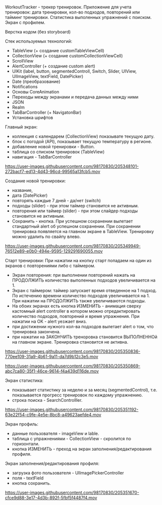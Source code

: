WorkoutTracker - трекер тренировок. Приложение для учета тренировок: дата тренировки, кол-во подходов, повторений или тайминг тренировки. Статистика выполенных упражнений с поиском. Экран с профилем.

Верстка кодом (без storyboard)

Стек используемых технологий:

- TableView (+ создание customTableViewCell)
- CollectionView (+ создание customCollectionViewCell)
- ScrollView
- AlertController (+ создание custom alert)
- UIKit (label, button, segmentedControll, Switch, Slider, UIView, UIImageView, textField, DatePicker)
- Date (преобразование)
- Notifications
- Основы CoreAnimation
- Переходы между экранами и передача данных между ними
- JSON
- Realm
- TabBarController (+ NavigatonBar)
- Установка шрифтов

Главный экран:
- коллекция с календарем (CollectionView) показывате текущую дату.
- блок с погодой (API), показывает текущую температуру в регионе.
- добавление новой тренировки - Button.
- таблица со списком тренировок (TableView)
- навигация - TabBarController

https://user-images.githubusercontent.com/98170830/205348101-272bacf7-ed13-4d43-96cd-99565a13fcb5.mov

Создание новой тренировки:
- название,
- дата (DatePicker)
- повторять каждые 7 дней - да/нет (switch)
- подходы (slider) - при этом таймер становится не активным.
- повторения или таймер  (slider) - при этом слайдер подходы становится не активным.
- Сохранить - кнопка. При успешном сохранении вылетает стандартный alert об успешном сохранении. При сохранении тренировка появляется на главном экране 
в TableView. Тренировку можно удалить по свайпу влево.


https://user-images.githubusercontent.com/98170830/205349949-76512e89-e0b0-494e-9595-129291690055.mov

Старт тренировки: При нажатии на кнопку старт попадаем на один из экранов с повторениями либо с таймером.
- Экран повторения: при выполнении повторений нажать на ПРОДОЛЖИТЬ количество выполенных подходов увеличивается на 1. 
- Экран с таймером: таймер запускает время отведенное на 1 подход. По истечению времени количество подходов увеличивается на 1. При нажатии на ПРОДОЛЖИТЬ 
также увеличиваются подходы.
- На обоих экранах есть кнопка ИЗМЕНИТЬ - анимация сверху кастомный alert controller в котором можно отредактировать количество подходов, повторений и время упражнения. При нажатии на OK - alert уезжает вниз.
- при достижении нужного кол-ва подходов вылетает alert о том, что тренировка закончена.
- при нажатии на ЗАКОНЧИТЬ треноровка становится ВЫПОЛНЕННОй на главном экране. Тренировка становится не активна.

https://user-images.githubusercontent.com/98170830/205350836-770ee109-31a9-4b61-9a11-da7d9b12c3e5.mov

https://user-images.githubusercontent.com/98170830/205350869-abc7ca80-35f1-46ce-9614-f4a439d116de.mov

Экран статистика: 
- показывает статистику за неделю и за месяц (segmentedControl), т.е. показывается прогресс тренировок по каждому упражнению.
- строка поиска - SearchControlller.

https://user-images.githubusercontent.com/98170830/205351192-63e22f54-c9fe-4e5e-8bc8-a49623aefde4.mov

Экран профиль:
- данные пользователя - imageView и  lable.
- таблица с упражнениями - CollectionView - скролится по горизонтали.
- кнопка ИЗМЕНИТЬ - преход на экран заполнения/редактирования профиля.

Экран заполнения/редактирования профиля:
- загрузка фото пользователя - UIImagePickerController
- поля - textField
- кнопка сохранить.

https://user-images.githubusercontent.com/98170830/205351670-cfce9d88-3e17-4d3b-892f-5fbf5f4487f4.mov


